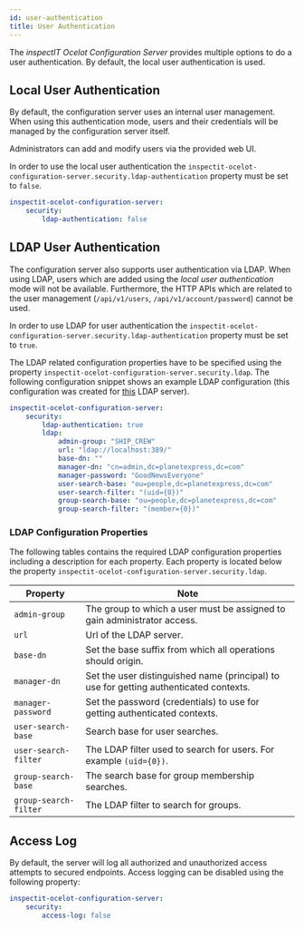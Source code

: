 ```yaml
---
id: user-authentication
title: User Authentication
---
```


The *inspectIT Ocelot Configuration Server* provides multiple options to do a user authentication.
By default, the local user authentication is used.

## Local User Authentication

By default, the configuration server uses an internal user management.
When using this authentication mode, users and their credentials will be managed by the configuration server itself.

Administrators can add and modify users via the provided web UI.

In order to use the local user authentication the `inspectit-ocelot-configuration-server.security.ldap-authentication` property must be set to `false`.

```YAML
inspectit-ocelot-configuration-server:
    security:
        ldap-authentication: false
```

## LDAP User Authentication

The configuration server also supports user authentication via LDAP.
When using LDAP, users which are added using the *local user authentication* mode will not be available.
Furthermore, the HTTP APIs which are related to the user management (`/api/v1/users`, `/api/v1/account/password`) cannot be used.

In order to use LDAP for user authentication the `inspectit-ocelot-configuration-server.security.ldap-authentication` property must be set to `true`.

The LDAP related configuration properties have to be specified using the property `inspectit-ocelot-configuration-server.security.ldap`.
The following configuration snippet shows an example LDAP configuration (this configuration was created for [this](https://github.com/rroemhild/docker-test-openldap) LDAP server).

```YAML
inspectit-ocelot-configuration-server:
    security:
        ldap-authentication: true
        ldap:
            admin-group: "SHIP_CREW"
            url: "ldap://localhost:389/"
            base-dn: ""
            manager-dn: "cn=admin,dc=planetexpress,dc=com"
            manager-password: "GoodNewsEveryone"
            user-search-base: "ou=people,dc=planetexpress,dc=com"
            user-search-filter: "(uid={0})"
            group-search-base: "ou=people,dc=planetexpress,dc=com"
            group-search-filter: "(member={0})"
```

### LDAP Configuration Properties

The following tables contains the required LDAP configuration properties including a description for each property.
Each property is located below the property `inspectit-ocelot-configuration-server.security.ldap`.

| Property | Note |
| --- | --- |
| `admin-group` | The group to which a user must be assigned to gain administrator access. |
| `url` | Url of the LDAP server. |
| `base-dn` | Set the base suffix from which all operations should origin. |
| `manager-dn` | Set the user distinguished name (principal) to use for getting authenticated contexts. |
| `manager-password` | Set the password (credentials) to use for getting authenticated contexts. |
| `user-search-base` | Search base for user searches. |
| `user-search-filter` | The LDAP filter used to search for users. For example `(uid={0})`. |
| `group-search-base` | The search base for group membership searches. |
| `group-search-filter` | The LDAP filter to search for groups. |

## Access Log

By default, the server will log all authorized and unauthorized access attempts to secured endpoints.
Access logging can be disabled using the following property:

```YAML
inspectit-ocelot-configuration-server:
    security:
        access-log: false
```
